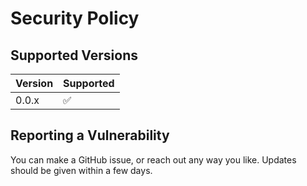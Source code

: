 # Security Policy

## Supported Versions

| Version | Supported          |
| ------- | ------------------ |
| 0.0.x   | :white_check_mark: |

## Reporting a Vulnerability

You can make a GitHub issue, or reach out any way you like. Updates should be given within a few days.

